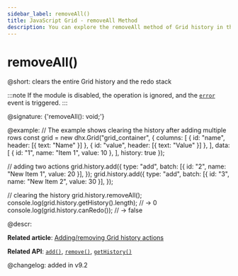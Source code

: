 ```yaml
---
sidebar_label: removeAll()
title: JavaScript Grid - removeAll Method 
description: You can explore the removeAll method of Grid history in the documentation of the DHTMLX JavaScript UI library. Browse developer guides and API reference, try out code examples and live demos, and download a free 30-day evaluation version of DHTMLX Suite.
---
```


# removeAll()

@short: clears the entire Grid history and the redo stack

:::note
If the module is disabled, the operation is ignored, and the [`error`](grid/api/history/error_event.md) event is triggered.
:::

@signature: {'removeAll(): void;'}

@example:
// The example shows clearing the history after adding multiple rows
const grid = new dhx.Grid("grid_container", {
    columns: [
        { id: "name", header: [{ text: "Name" }] },
        { id: "value", header: [{ text: "Value" }] },
    ],
    data: [
        { id: "1", name: "Item 1", value: 10 },
    ],
    history: true
});

// adding two actions
grid.history.add({
    type: "add",
    batch: [{ id: "2", name: "New Item 1", value: 20 }],
});
grid.history.add({
    type: "add",
    batch: [{ id: "3", name: "New Item 2", value: 30 }],
});

// clearing the history
grid.history.removeAll();
console.log(grid.history.getHistory().length); // -> 0
console.log(grid.history.canRedo()); // -> false

@descr:

**Related article**: [Adding/removing Grid history actions](grid/usage_history.md/#addingremoving-grid-history-actions)

**Related API**: [`add()`](grid/api/history/add_method.md), [`remove()`](grid/api/history/remove_method.md), [`getHistory()`](grid/api/history/gethistory_method.md)

@changelog:
added in v9.2